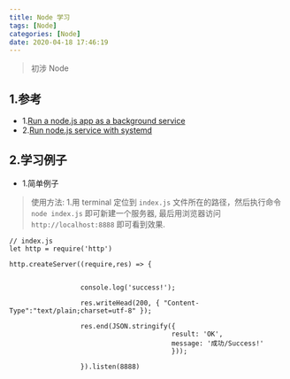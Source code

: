 ```yaml
---
title: Node 学习
tags: [Node]
categories: [Node]
date: 2020-04-18 17:46:19
---
```



> 初涉 Node

<!-- more -->

## 1.参考
* 1.[Run a node.js app as a background service](https://stackoverflow.com/questions/4018154/how-do-i-run-a-node-js-app-as-a-background-service/25998406#25998406)
* 2.[Run node.js service with systemd](https://www.axllent.org/docs/view/nodejs-service-with-systemd/)


## 2.学习例子

* 1.简单例子

> 使用方法: 1.用 terminal 定位到 `index.js` 文件所在的路径，然后执行命令 `node index.js` 即可新建一个服务器, 最后用浏览器访问 `http://localhost:8888` 即可看到效果.

```
// index.js
let http = require('http')

http.createServer((require,res) => {
                  
                  
                  console.log('success!');
                  
                  res.writeHead(200, { "Content-Type":"text/plain;charset=utf-8" });
                  
                  res.end(JSON.stringify({
                                         result: 'OK',
                                         message: '成功/Success!'
                                         }));
                  
                  }).listen(8888)


```
